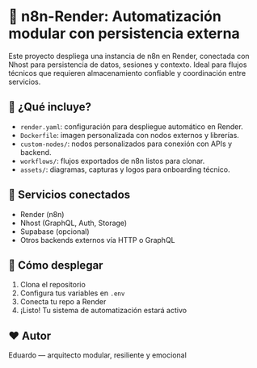 # 🧩 n8n-Render: Automatización modular con persistencia externa

Este proyecto despliega una instancia de n8n en Render, conectada con Nhost para persistencia de datos, sesiones y contexto. Ideal para flujos técnicos que requieren almacenamiento confiable y coordinación entre servicios.

## 🚀 ¿Qué incluye?
- `render.yaml`: configuración para despliegue automático en Render.
- `Dockerfile`: imagen personalizada con nodos externos y librerías.
- `custom-nodes/`: nodos personalizados para conexión con APIs y backend.
- `workflows/`: flujos exportados de n8n listos para clonar.
- `assets/`: diagramas, capturas y logos para onboarding técnico.

## 🔗 Servicios conectados
- Render (n8n)
- Nhost (GraphQL, Auth, Storage)
- Supabase (opcional)
- Otros backends externos vía HTTP o GraphQL

## 🧩 Cómo desplegar
1. Clona el repositorio
2. Configura tus variables en `.env`
3. Conecta tu repo a Render
4. ¡Listo! Tu sistema de automatización estará activo

## ❤️ Autor
Eduardo — arquitecto modular, resiliente y emocional
